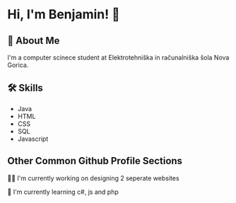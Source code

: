 
# Hi, I'm Benjamin! 👋


## 🚀 About Me
I'm a computer scinece student at Elektrotehniška in računalniška šola Nova Gorica.



## 🛠 Skills
- Java 
- HTML 
- CSS
- SQL
- Javascript

## Other Common Github Profile Sections
👩‍💻 I'm currently working on designing 2 seperate websites

🧠 I'm currently learning c#, js and php

<!---
benjaminplayer/benjaminplayer is a ✨ special ✨ repository because its `README.md` (this file) appears on your GitHub profile.
You can click the Preview link to take a look at your changes.
--->
